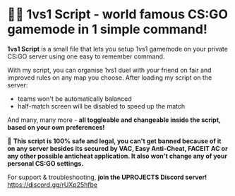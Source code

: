 # 🤼‍♂️ 1vs1 Script  - world famous CS:GO gamemode in 1 simple command!

**1vs1 Script** is a small file that lets you setup 1vs1 gamemode on your private CS:GO server using one easy to remember command.

With my script, you can organise 1vs1 duel with your friend on fair and improved rules on any map you choose. After loading my script on the server:
- teams won't be automatically balanced
- half-match screen will be disabled to speed up the match

And many, many more - **all toggleable and changeable inside the script, based on your own preferences!**

🔰 **This script is 100% safe and legal, you can't get banned because of it on any server besides its secured by VAC, Easy Anti-Cheat, FACEIT AC or any other possible anticheat application. It also won't change any of your personal CS:GO settings.**

For support & troubleshooting, **join the UPROJECTS Discord server!** https://discord.gg/rUXp25hfbe
